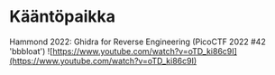 # Kääntöpaikka

Hammond 2022: Ghidra for Reverse Engineering (PicoCTF 2022 #42 'bbbloat') ![https://www.youtube.com/watch?v=oTD_ki86c9I](https://www.youtube.com/watch?v=oTD_ki86c9I)
